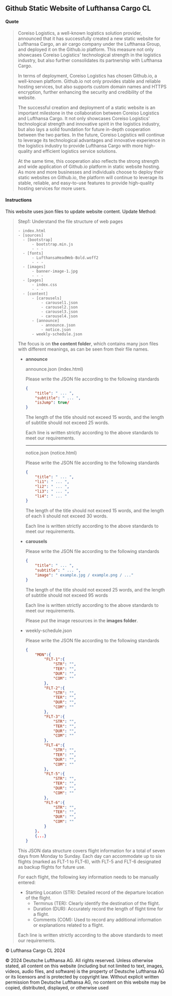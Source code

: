## Github Static Website of Lufthansa Cargo CL

#### Quote

> Coreiso Logistics, a well-known logistics solution provider, announced that it has successfully created a new static website for Lufthansa Cargo, an air cargo company under the Lufthansa Group, and deployed it on the Github.io platform. This measure not only showcases Coreiso Logistics' technological strength in the logistics industry, but also further consolidates its partnership with Lufthansa Cargo.
>
> In terms of deployment, Coreiso Logistics has chosen Github.io, a well-known platform. Github.io not only provides stable and reliable hosting services, but also supports custom domain names and HTTPS encryption, further enhancing the security and credibility of the website.
>
> The successful creation and deployment of a static website is an important milestone in the collaboration between Coreiso Logistics and Lufthansa Cargo. It not only showcases Coreiso Logistics' technological strength and innovative spirit in the logistics industry, but also lays a solid foundation for future in-depth cooperation between the two parties. In the future, Coreiso Logistics will continue to leverage its technological advantages and innovative experience in the logistics industry to provide Lufthansa Cargo with more high-quality and efficient logistics service solutions.
>
> At the same time, this cooperation also reflects the strong strength and wide application of Github.io platform in static website hosting. As more and more businesses and individuals choose to deploy their static websites on Github.io, the platform will continue to leverage its stable, reliable, and easy-to-use features to provide high-quality hosting services for more users.



#### Instructions

This website uses json files to update website content.
Update Method:

> Step1: Understand the file structure of web pages
>
> ```
> - index.html
> - [sources]
> 	- [bootstrap]
> 		- bootstrap.min.js
> 		- - -
> 	- [fonts]
> 		- LufthansaHeadWeb-Bold.woff2
> 		- - -
> 	- [images]
> 		- banner-image-1.jpg
> 		- - -
> 	- [pages]
> 		- index.css
> 		- - -
> 	- [content]
> 		- [carousels]
> 			- carousel1.json
> 			- carousel2.json
> 			- carousel3.json
> 			- carousel4.json
> 		- [announce]
> 			- announce.json
> 			- notice.json
> 		- weekly-schedule.json
> ```
>
> The focus is on **the content folder**, which contains many json files with different meanings, as can be seen from their file names.
>
> - **announce**
>
>   announce.json (index.html)
>
>   Please write the JSON file according to the following standards
>
>   ```json
>   {
>       "title": " ... ",
>       "subtitle": " ... ",
>       "isJump": true/
>   }
>   ```
>
>   The length of the title should not exceed 15 words, and the length of subtitle should not exceed 25 words.
>
>   Each line is written strictly according to the above standards to meet our requirements.
>
>   ---
>
>   notice.json (notice.html)
>
>   Please write the JSON file according to the following standards
>
>   ```json
>   {
>       "title": " ... ",
>       "li1": " ... ",
>       "li2": " ... ",
>       "li3": " ... ",
>       "li4": " ... "
>   }
>   ```
>
>   The length of the title should not exceed 15 words, and the length of each li should not exceed 30 words.
>
>   Each line is written strictly according to the above standards to meet our requirements.
>
> - **carousels**
>
>   Please write the JSON file according to the following standards
>
>   ```json
>   {
>       "title": " ... ",
>       "subtitle": " ... ",
>       "image": " example.jpg / example.png / ..."
>   }
>   ```
>
>   The length of the title should not exceed 25 words, and the length of subtitle should not exceed 95 words
>
>   Each line is written strictly according to the above standards to meet our requirements.
>
>   Please put the image resources in the **images folder**.
>
> - weekly-schedule.json
>
>   Please write the JSON file according to the following standards
>
>   ```json
>   {
>       "MON":{
>           "FLT-1":{
>               "STR": "",
>               "TER": "",
>               "DUR": "",
>               "COM": ""
>           },
>           "FLT-2":{
>               "STR": "",
>               "TER": "",
>               "DUR": "",
>               "COM": ""
>           },
>           "FLT-3":{
>               "STR": "",
>               "TER": "",
>               "DUR": "",
>               "COM": ""
>           },
>           "FLT-4":{
>               "STR": "",
>               "TER": "",
>               "DUR": "",
>               "COM": ""
>           },
>           "FLT-5":{
>               "STR": "",
>               "TER": "",
>               "DUR": "",
>               "COM": ""
>           },
>           "FLT-6":{
>               "STR": "",
>               "TER": "",
>               "DUR": "",
>               "COM": ""
>           }
>       }.
>       {...}
>   }
>   ```
>
> This JSON data structure covers flight information for a total of seven days from Monday to Sunday. Each day can accommodate up to six flights (marked as FLT-1 to FLT-6), with FLT-5 and FLT-6 designated as backup flights for future use.
>
> For each flight, the following key information needs to be manually entered:
>
> - Starting Location (STR): Detailed record of the departure location of the flight.
>   - Terminus (TER): Clearly identify the destination of the flight.
>   - Duration (DUR): Accurately record the length of flight time for a flight.
>   - Comments (COM): Used to record any additional information or explanations related to a flight.
>
> Each line is written strictly according to the above standards to meet our requirements.



&COPY; Lufthansa Cargo CL 2024

© 2024 Deutsche Lufthansa AG. All rights reserved. Unless otherwise stated, all content on this website (including but not limited to text, images, videos, audio files, and software) is the property of Deutsche Lufthansa AG or its licensors and is protected by copyright law. Without explicit written permission from Deutsche Lufthansa AG, no content on this website may be copied, distributed, displayed, or otherwise used